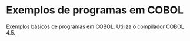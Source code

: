# Exemplos de programas em COBOL

Exemplos básicos de programas em COBOL.
Utiliza o compilador COBOL 4.5.